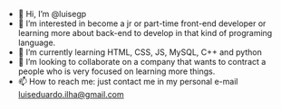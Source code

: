 - 👋 Hi, I’m @luisegp
- 👀 I’m interested in become a jr or part-time front-end developer or learning more about back-end to develop in that kind of programing language.
- 🌱 I’m currently learning HTML, CSS, JS, MySQL, C++ and python
- 💞️ I’m looking to collaborate on a company that wants to contract a people who is very focused on learning more things.
- 📫 How to reach me: just contact me in my personal e-mail luiseduardo.ilha@gmail.com

<!---
luisegp/luisegp is a ✨ special ✨ repository because its `README.md` (this file) appears on your GitHub profile.
You can click the Preview link to take a look at your changes.
--->
